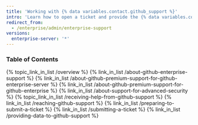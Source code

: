 ```yaml
---
title: 'Working with {% data variables.contact.github_support %}'
intro: 'Learn how to open a ticket and provide the {% data variables.contact.enterprise_support %} team with the information they need to resolve your issues.'
redirect_from:
  - /enterprise/admin/enterprise-support
versions:
  enterprise-server: '*'
---
```


### Table of Contents

{% topic_link_in_list /overview %}
    {% link_in_list /about-github-enterprise-support %}
    {% link_in_list /about-github-premium-support-for-github-enterprise-server %}
    {% link_in_list /about-github-premium-support-for-github-enterprise %}
    {% link_in_list /about-support-for-advanced-security %}
{% topic_link_in_list /receiving-help-from-github-support %}
    {% link_in_list /reaching-github-support %}
    {% link_in_list /preparing-to-submit-a-ticket %}
    {% link_in_list /submitting-a-ticket %}
    {% link_in_list /providing-data-to-github-support %}
